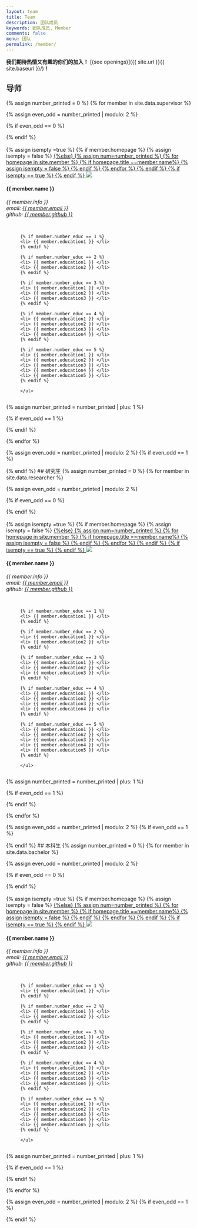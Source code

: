 ```yaml
---
layout: team
title: Team
description: 团队成员
keywords: 团队成员, Member
comments: false
menu: 团队
permalink: /member/
---
```


 **我们期待热情又有趣的你们的加入！** [(see openings)]({{ site.url }}{{ site.baseurl }}/) **!**

## 导师
{% assign number_printed = 0 %}
{% for member in site.data.supervisor %}

{% assign even_odd = number_printed | modulo: 2 %}

{% if even_odd == 0 %}
<div class="row">
{% endif %}

<div class="col-sm-6 ">
<div class="row">
	<div class="col-sm-3 col-sm-push-1 center-block"><br>
{% assign isempty =true %}
{% if member.homepage %}
{% assign isempty = false %}
		<a href="{{ member.homepage }}">
{%else}
{% assign num=number_printed %}
{% for homepage in site.member %}
{% if homepage.title ==member.name%}
{% assign isempty = false %}
		<a href="{{ site.url }}{{ site.baseurl }}/member/{{ member.name }}">
{% endif %}
{% endfor %}
{% endif %}	
{% if isempty == true %}
		<a href="#">
{% endif %}	
		<img src="{{ site.url }}{{ site.baseurl }}/images/teampic/{{ member.photo }}" class=" img-responsive img-rounded"/></a>
	</div>
	<div class="col-sm-8 col-sm-push-1">
	  <h4>{{ member.name }}</h4>
	  <i>{{ member.info }}
	  <br>email: <a href="{{ member.email }}">{{ member.email }}</a><br>github: <a href="{{ member.github }}">{{ member.github }}</a></i>
	</div>
</div>
<br>
 <ul style="overflow: hidden">
	  
	  {% if member.number_educ == 1 %}
	  <li> {{ member.education1 }} </li>
	  {% endif %}
	  
	  {% if member.number_educ == 2 %}
	  <li> {{ member.education1 }} </li>
	  <li> {{ member.education2 }} </li>
	  {% endif %}
	  
	  {% if member.number_educ == 3 %}
	  <li> {{ member.education1 }} </li>
	  <li> {{ member.education2 }} </li>
	  <li> {{ member.education3 }} </li>
	  {% endif %}
	  
	  {% if member.number_educ == 4 %}
	  <li> {{ member.education1 }} </li>
	  <li> {{ member.education2 }} </li>
	  <li> {{ member.education3 }} </li>
	  <li> {{ member.education4 }} </li>
	  {% endif %}
	 
	  {% if member.number_educ == 5 %}
	  <li> {{ member.education1 }} </li>
	  <li> {{ member.education2 }} </li>
	  <li> {{ member.education3 }} </li>
	  <li> {{ member.education4 }} </li>
	  <li> {{ member.education5 }} </li>
	  {% endif %}
	  
	  </ul>	
</div>

{% assign number_printed = number_printed | plus: 1 %}

{% if even_odd == 1 %}
</div>
{% endif %}

{% endfor %}

{% assign even_odd = number_printed | modulo: 2 %}
{% if even_odd == 1 %}
</div>
{% endif %}
## 研究生
{% assign number_printed = 0 %}
{% for member in site.data.researcher %}

{% assign even_odd = number_printed | modulo: 2 %}

{% if even_odd == 0 %}
<div class="row">
{% endif %}

<div class="col-sm-6 ">
<div class="row">
	<div class="col-sm-3 col-sm-push-1 center-block"><br>
{% assign isempty =true %}
{% if member.homepage %}
{% assign isempty = false %}
		<a href="{{ member.homepage }}">
{%else}
{% assign num=number_printed %}
{% for homepage in site.member %}
{% if homepage.title ==member.name%}
{% assign isempty = false %}
		<a href="{{ site.url }}{{ site.baseurl }}/member/{{ member.name }}">
{% endif %}
{% endfor %}
{% endif %}	
{% if isempty == true %}
		<a href="#">
{% endif %}	
		<img src="{{ site.url }}{{ site.baseurl }}/images/teampic/{{ member.photo }}" class=" img-responsive img-rounded"/></a>
	</div>
	<div class="col-sm-8 col-sm-push-1">
	  <h4>{{ member.name }}</h4>
	  <i>{{ member.info }}
	  <br>email: <a href="{{ member.email }}">{{ member.email }}</a><br>github: <a href="{{ member.github }}">{{ member.github }}</a></i>
	</div>
</div>
<br>
 <ul style="overflow: hidden">
	  
	  {% if member.number_educ == 1 %}
	  <li> {{ member.education1 }} </li>
	  {% endif %}
	  
	  {% if member.number_educ == 2 %}
	  <li> {{ member.education1 }} </li>
	  <li> {{ member.education2 }} </li>
	  {% endif %}
	  
	  {% if member.number_educ == 3 %}
	  <li> {{ member.education1 }} </li>
	  <li> {{ member.education2 }} </li>
	  <li> {{ member.education3 }} </li>
	  {% endif %}
	  
	  {% if member.number_educ == 4 %}
	  <li> {{ member.education1 }} </li>
	  <li> {{ member.education2 }} </li>
	  <li> {{ member.education3 }} </li>
	  <li> {{ member.education4 }} </li>
	  {% endif %}
	 
	  {% if member.number_educ == 5 %}
	  <li> {{ member.education1 }} </li>
	  <li> {{ member.education2 }} </li>
	  <li> {{ member.education3 }} </li>
	  <li> {{ member.education4 }} </li>
	  <li> {{ member.education5 }} </li>
	  {% endif %}
	  
	  </ul>	
</div>

{% assign number_printed = number_printed | plus: 1 %}

{% if even_odd == 1 %}
</div>
{% endif %}

{% endfor %}

{% assign even_odd = number_printed | modulo: 2 %}
{% if even_odd == 1 %}
</div>
{% endif %}
## 本科生
{% assign number_printed = 0 %}
{% for member in site.data.bachelor %}

{% assign even_odd = number_printed | modulo: 2 %}

{% if even_odd == 0 %}
<div class="row">
{% endif %}

<div class="col-sm-6 ">
<div class="row">
	<div class="col-sm-3 col-sm-push-1 center-block"><br>
{% assign isempty =true %}
{% if member.homepage %}
{% assign isempty = false %}
		<a href="{{ member.homepage }}">
{%else}
{% assign num=number_printed %}
{% for homepage in site.member %}
{% if homepage.title ==member.name%}
{% assign isempty = false %}
		<a href="{{ site.url }}{{ site.baseurl }}/member/{{ member.name }}">
{% endif %}
{% endfor %}
{% endif %}	
{% if isempty == true %}
		<a href="#">
{% endif %}	
		<img src="{{ site.url }}{{ site.baseurl }}/images/teampic/{{ member.photo }}" class=" img-responsive img-rounded"/></a>
	</div>
	<div class="col-sm-8 col-sm-push-1">
	  <h4>{{ member.name }}</h4>
	  <i>{{ member.info }}
	  <br>email: <a href="{{ member.email }}">{{ member.email }}</a><br>github: <a href="{{ member.github }}">{{ member.github }}</a></i>
	</div>
</div>
<br>
 <ul style="overflow: hidden">
	  
	  {% if member.number_educ == 1 %}
	  <li> {{ member.education1 }} </li>
	  {% endif %}
	  
	  {% if member.number_educ == 2 %}
	  <li> {{ member.education1 }} </li>
	  <li> {{ member.education2 }} </li>
	  {% endif %}
	  
	  {% if member.number_educ == 3 %}
	  <li> {{ member.education1 }} </li>
	  <li> {{ member.education2 }} </li>
	  <li> {{ member.education3 }} </li>
	  {% endif %}
	  
	  {% if member.number_educ == 4 %}
	  <li> {{ member.education1 }} </li>
	  <li> {{ member.education2 }} </li>
	  <li> {{ member.education3 }} </li>
	  <li> {{ member.education4 }} </li>
	  {% endif %}
	 
	  {% if member.number_educ == 5 %}
	  <li> {{ member.education1 }} </li>
	  <li> {{ member.education2 }} </li>
	  <li> {{ member.education3 }} </li>
	  <li> {{ member.education4 }} </li>
	  <li> {{ member.education5 }} </li>
	  {% endif %}
	  
	  </ul>	
</div>

{% assign number_printed = number_printed | plus: 1 %}

{% if even_odd == 1 %}
</div>
{% endif %}

{% endfor %}

{% assign even_odd = number_printed | modulo: 2 %}
{% if even_odd == 1 %}
</div>
{% endif %}
